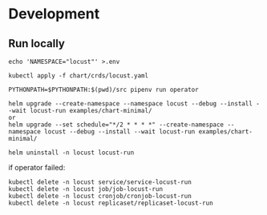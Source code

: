 # Development

## Run locally

    echo 'NAMESPACE="locust"' >.env

    kubectl apply -f chart/crds/locust.yaml

    PYTHONPATH=$PYTHONPATH:$(pwd)/src pipenv run operator

    helm upgrade --create-namespace --namespace locust --debug --install --wait locust-run examples/chart-minimal/
    or
    helm upgrade --set schedule="*/2 * * * *" --create-namespace --namespace locust --debug --install --wait locust-run examples/chart-minimal/

    helm uninstall -n locust locust-run

if operator failed:

    kubectl delete -n locust service/service-locust-run
    kubectl delete -n locust job/job-locust-run
    kubectl delete -n locust cronjob/cronjob-locust-run
    kubectl delete -n locust replicaset/replicaset-locust-run
